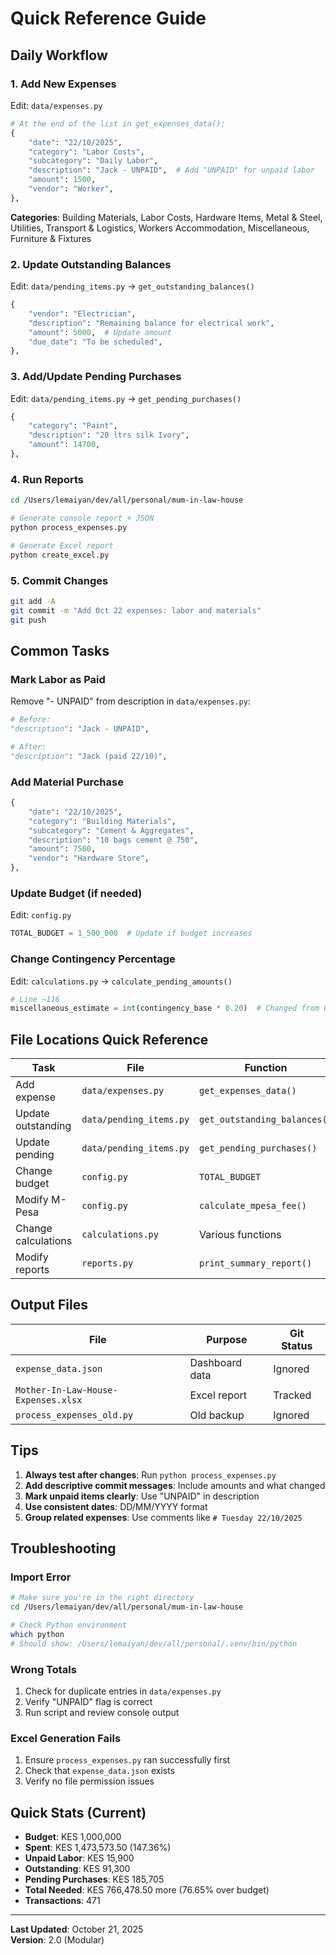# Quick Reference Guide

## Daily Workflow

### 1. Add New Expenses

Edit: `data/expenses.py`

```python
# At the end of the list in get_expenses_data():
{
    "date": "22/10/2025",
    "category": "Labor Costs",
    "subcategory": "Daily Labor",
    "description": "Jack - UNPAID",  # Add "UNPAID" for unpaid labor
    "amount": 1500,
    "vendor": "Worker",
},
```

**Categories**: Building Materials, Labor Costs, Hardware Items, Metal & Steel, Utilities, Transport & Logistics, Workers Accommodation, Miscellaneous, Furniture & Fixtures

### 2. Update Outstanding Balances

Edit: `data/pending_items.py` → `get_outstanding_balances()`

```python
{
    "vendor": "Electrician",
    "description": "Remaining balance for electrical work",
    "amount": 5000,  # Update amount
    "due_date": "To be scheduled",
},
```

### 3. Add/Update Pending Purchases

Edit: `data/pending_items.py` → `get_pending_purchases()`

```python
{
    "category": "Paint",
    "description": "20 ltrs silk Ivory",
    "amount": 14700,
},
```

### 4. Run Reports

```bash
cd /Users/lemaiyan/dev/all/personal/mum-in-law-house

# Generate console report + JSON
python process_expenses.py

# Generate Excel report
python create_excel.py
```

### 5. Commit Changes

```bash
git add -A
git commit -m "Add Oct 22 expenses: labor and materials"
git push
```

## Common Tasks

### Mark Labor as Paid

Remove "- UNPAID" from description in `data/expenses.py`:

```python
# Before:
"description": "Jack - UNPAID",

# After:
"description": "Jack (paid 22/10)",
```

### Add Material Purchase

```python
{
    "date": "22/10/2025",
    "category": "Building Materials",
    "subcategory": "Cement & Aggregates",
    "description": "10 bags cement @ 750",
    "amount": 7500,
    "vendor": "Hardware Store",
},
```

### Update Budget (if needed)

Edit: `config.py`

```python
TOTAL_BUDGET = 1_500_000  # Update if budget increases
```

### Change Contingency Percentage

Edit: `calculations.py` → `calculate_pending_amounts()`

```python
# Line ~116
miscellaneous_estimate = int(contingency_base * 0.20)  # Changed from 0.15
```

## File Locations Quick Reference

| Task                | File                    | Function                     |
| ------------------- | ----------------------- | ---------------------------- |
| Add expense         | `data/expenses.py`      | `get_expenses_data()`        |
| Update outstanding  | `data/pending_items.py` | `get_outstanding_balances()` |
| Update pending      | `data/pending_items.py` | `get_pending_purchases()`    |
| Change budget       | `config.py`             | `TOTAL_BUDGET`               |
| Modify M-Pesa       | `config.py`             | `calculate_mpesa_fee()`      |
| Change calculations | `calculations.py`       | Various functions            |
| Modify reports      | `reports.py`            | `print_summary_report()`     |

## Output Files

| File                                | Purpose        | Git Status |
| ----------------------------------- | -------------- | ---------- |
| `expense_data.json`                 | Dashboard data | Ignored    |
| `Mother-In-Law-House-Expenses.xlsx` | Excel report   | Tracked    |
| `process_expenses_old.py`           | Old backup     | Ignored    |

## Tips

1. **Always test after changes**: Run `python process_expenses.py`
2. **Add descriptive commit messages**: Include amounts and what changed
3. **Mark unpaid items clearly**: Use "UNPAID" in description
4. **Use consistent dates**: DD/MM/YYYY format
5. **Group related expenses**: Use comments like `# Tuesday 22/10/2025`

## Troubleshooting

### Import Error

```bash
# Make sure you're in the right directory
cd /Users/lemaiyan/dev/all/personal/mum-in-law-house

# Check Python environment
which python
# Should show: /Users/lemaiyan/dev/all/personal/.venv/bin/python
```

### Wrong Totals

1. Check for duplicate entries in `data/expenses.py`
2. Verify "UNPAID" flag is correct
3. Run script and review console output

### Excel Generation Fails

1. Ensure `process_expenses.py` ran successfully first
2. Check that `expense_data.json` exists
3. Verify no file permission issues

## Quick Stats (Current)

- **Budget**: KES 1,000,000
- **Spent**: KES 1,473,573.50 (147.36%)
- **Unpaid Labor**: KES 15,900
- **Outstanding**: KES 91,300
- **Pending Purchases**: KES 185,705
- **Total Needed**: KES 766,478.50 more (76.65% over budget)
- **Transactions**: 471

---

**Last Updated**: October 21, 2025  
**Version**: 2.0 (Modular)
